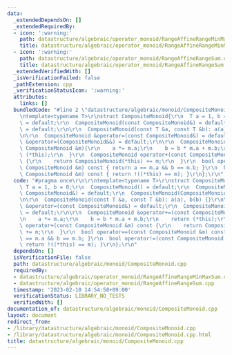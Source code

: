 ```yaml
---
data:
  _extendedDependsOn: []
  _extendedRequiredBy:
  - icon: ':warning:'
    path: datastructure/algebraic/operator_monoid/RangeAffineRangeMinMaxSum.cpp
    title: datastructure/algebraic/operator_monoid/RangeAffineRangeMinMaxSum.cpp
  - icon: ':warning:'
    path: datastructure/algebraic/operator_monoid/RangeAffineRangeSum.cpp
    title: datastructure/algebraic/operator_monoid/RangeAffineRangeSum.cpp
  _extendedVerifiedWith: []
  _isVerificationFailed: false
  _pathExtension: cpp
  _verificationStatusIcon: ':warning:'
  attributes:
    links: []
  bundledCode: "#line 2 \"datastructure/algebraic/monoid/CompositeMonoid.cpp\"\n\r\
    \ntemplate<typename T>\r\nstruct CompositeMonoid{\r\n  T a = 1, b = 0;\r\n  CompositeMonoid()\
    \ = default;\r\n  CompositeMonoid(const CompositeMonoid&) = default;\r\n  CompositeMonoid(CompositeMonoid&&)\
    \ = default;\r\n\r\n  CompositeMonoid(const T &a, const T &b): a(a), b(b) {}\r\
    \n\r\n  CompositeMonoid &operator=(const CompositeMonoid&) = default;\r\n  CompositeMonoid\
    \ &operator=(CompositeMonoid&&) = default;\r\n\r\n  CompositeMonoid &operator+=(const\
    \ CompositeMonoid &m){\r\n    a *= m.a;\r\n    b = b * m.a + m.b;\r\n    return\
    \ (*this);\r\n  }\r\n  CompositeMonoid operator+(const CompositeMonoid &m) const\
    \ {\r\n    return CompositeMonoid(*this) += m;\r\n  }\r\n  bool operator==(const\
    \ CompositeMonoid &m) const { return a == m.a && b == m.b; }\r\n  bool operator!=(const\
    \ CompositeMonoid &m) const { return !((*this) == m); }\r\n};\r\n"
  code: "#pragma once\r\n\r\ntemplate<typename T>\r\nstruct CompositeMonoid{\r\n \
    \ T a = 1, b = 0;\r\n  CompositeMonoid() = default;\r\n  CompositeMonoid(const\
    \ CompositeMonoid&) = default;\r\n  CompositeMonoid(CompositeMonoid&&) = default;\r\
    \n\r\n  CompositeMonoid(const T &a, const T &b): a(a), b(b) {}\r\n\r\n  CompositeMonoid\
    \ &operator=(const CompositeMonoid&) = default;\r\n  CompositeMonoid &operator=(CompositeMonoid&&)\
    \ = default;\r\n\r\n  CompositeMonoid &operator+=(const CompositeMonoid &m){\r\
    \n    a *= m.a;\r\n    b = b * m.a + m.b;\r\n    return (*this);\r\n  }\r\n  CompositeMonoid\
    \ operator+(const CompositeMonoid &m) const {\r\n    return CompositeMonoid(*this)\
    \ += m;\r\n  }\r\n  bool operator==(const CompositeMonoid &m) const { return a\
    \ == m.a && b == m.b; }\r\n  bool operator!=(const CompositeMonoid &m) const {\
    \ return !((*this) == m); }\r\n};\r\n"
  dependsOn: []
  isVerificationFile: false
  path: datastructure/algebraic/monoid/CompositeMonoid.cpp
  requiredBy:
  - datastructure/algebraic/operator_monoid/RangeAffineRangeMinMaxSum.cpp
  - datastructure/algebraic/operator_monoid/RangeAffineRangeSum.cpp
  timestamp: '2023-02-10 14:54:58+09:00'
  verificationStatus: LIBRARY_NO_TESTS
  verifiedWith: []
documentation_of: datastructure/algebraic/monoid/CompositeMonoid.cpp
layout: document
redirect_from:
- /library/datastructure/algebraic/monoid/CompositeMonoid.cpp
- /library/datastructure/algebraic/monoid/CompositeMonoid.cpp.html
title: datastructure/algebraic/monoid/CompositeMonoid.cpp
---
```

